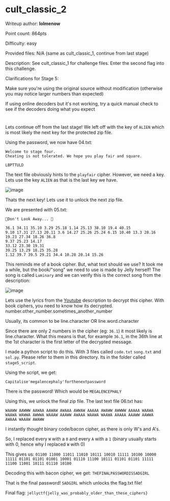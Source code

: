 # cult_classic_2
Writeup author: **lolmenow**

Point count: 864pts

Difficulty: easy

Provided files: N/A (same as cult_classic_1, continue from last stage)

Description: See cult_classic_1 for challenge files. Enter the second flag into this challenge.

Clarifications for Stage 5:

Make sure you're using the original source without modification (otherwise you may notice larger numbers than expected)

If using online decoders but it's not working, try a quick manual check to see if the decoders doing what you expect

# 

Lets continue off from the last stage! We left off with the key of `ALIEN` which is most likely the next key for the protected zip file.

Using the password, we now have 04.txt:

```
Welcome to stage four.
Cheating is not tolerated. We hope you play fair and square.

LBPTTULD
```

The text file obviously hints to the `playfair` cipher. However, we need a key. Lets use the key `ALIEN` as that is the last key we have. 

![image](https://github.com/sa1181405/pbchocolate-private-writeups/assets/170969470/17987524-0f99-400f-a96f-e8f498ebe41c)

Thats the next key! Lets use it to unlock the next zip file.

We are presented with 05.txt:

```
🌠Don't Look Away... 🌠

36.1 34.11 35.10 3.29 25.18 1.14 25.13 38.10 19.4 40.15
9.10 17.31 27.13 20.11 3.6 14.27 25.26 25.24 6.15 10.40 13.3 28.16 19.23 27.34 18.26 36.8
9.37 25.23 14.17
33.12 23.30 19.31
39.25 13.29 18.25 35.28
1.12 39.7 39.5 29.21 34.4 10.28 20.14 15.26
```

This reminds me of a book cipher. But, what text should we use? It took me a while, but the book/"song" we need to use is made by Jelly herself! The song is called `Luminary` and we can verify this is the correct song from the description:

![image](https://github.com/sa1181405/pbchocolate-private-writeups/assets/170969470/31bdedda-f432-483f-9c16-84c531d4983d)

Lets use the lyrics from the [Youtube](https://www.youtube.com/watch?v=1x6oPy3Hwcw) description to decrypt this cipher. With book ciphers, you need to know how its decrypted. number.other_number.sometimes_another_number

Usually, its common to be line.character OR line.word.character

Since there are only 2 numbers in the cipher (eg: `36.1`) it most likely is line.character. What this means is that, for example `36.1`, in the 36th line at the 1st character is the first letter of the decrypted message.

I made a python script to do this. With 3 files called `code.txt` `song.txt` and `sol.py`. Please refer to them in this directory. Its in the folder called `stage5_script`.

Using the script, we get:

`Capitalise'megalencephaly'forthenextpassword`

There is the password! Which would be `MEGALENCEPHALY`

Using this, we unlock the final zip file. The last text file 06.txt has:

```
WAAWW AAWWW AAWAA AAWAW AWAAA AWWAW AAAAA AWAWW AWWWW AAAAA WAAWA WAAWA WAWWA AWWWA WAAAW AAAWW AWAAA WAAWA WAAWA AAAAA AAAWW AAWWA AWAAA WAAAW AWAWW
```

I instantly thought binary code/bacon cipher, as there is only W's and A's.

So, I replaced every `W` with a `0` and every `A` with a `1` (binary usually starts with 0, hence why I replaced `W` with 0)

This gives us: `01100 11000 11011 11010 10111 10010 11111 10100 10000 11111 01101 01101 01001 10001 01110 11100 10111 01101 01101 11111 11100 11001 10111 01110 10100`

Decoding this with bacon cipher, we get: `THEFINALPASSWORDISSADGIRL`

That is the final password! `SADGIRL` which unlocks the flag.txt file!

Final flag: `jellyctf{jelly_was_probably_older_than_these_ciphers}`



